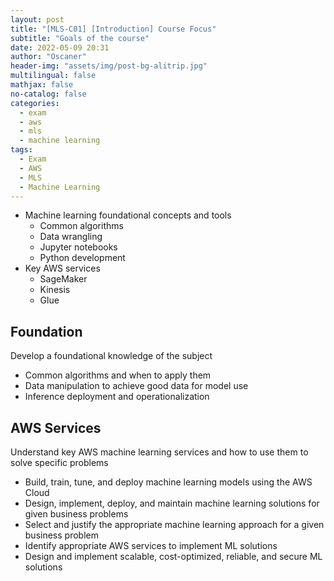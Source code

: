 ```yaml
---
layout: post
title: "[MLS-C01] [Introduction] Course Focus"
subtitle: "Goals of the course"
date: 2022-05-09 20:31
author: "Oscaner"
header-img: "assets/img/post-bg-alitrip.jpg"
multilingual: false
mathjax: false
no-catalog: false
categories:
  - exam
  - aws
  - mls
  - machine learning
tags:
  - Exam
  - AWS
  - MLS
  - Machine Learning
---
```


- Machine learning foundational concepts and tools
    - Common algorithms
    - Data wrangling
    - Jupyter notebooks
    - Python development
- Key AWS services
    - SageMaker
    - Kinesis
    - Glue

## Foundation

Develop a foundational knowledge of the subject

- Common algorithms and when to apply them
- Data manipulation to achieve good data for model use
- Inference deployment and operationalization

## AWS Services

Understand key AWS machine learning services and how to use them to solve specific problems

- Build, train, tune, and deploy machine learning models using the AWS Cloud
- Design, implement, deploy, and maintain machine learning solutions for given business problems
- Select and justify the appropriate machine learning approach for a given business problem
- Identify appropriate AWS services to implement ML solutions
- Design and implement scalable, cost-optimized, reliable, and secure ML solutions


